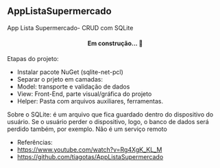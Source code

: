 ## AppListaSupermercado
App Lista Supermercado- CRUD com SQLite

<h4 align="center"> 
	Em construção...  🚧
</h4>

Etapas do projeto:
- Instalar pacote NuGet (sqlite-net-pcl)
- Separar o prjeto em camadas:
- Model: transporte e validação de dados
- View: Front-End, parte visual/gráfica do projeto
- Helper: Pasta com arquivos auxiliares, ferramentas. 

Sobre o SQLite: é um arquivo que fica guardado dentro do dispositivo 
do usuário. Se o usuário perder o dispositivo, logo, o banco
de dados será perdido também, por exemplo. 
Não é um serviço remoto

- Referências: 
- https://www.youtube.com/watch?v=Rg4XgK_KL_M
- https://github.com/tiagotas/AppListaSupermercado
